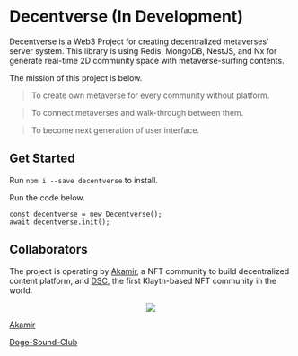 # Decentverse (In Development)

Decentverse is a Web3 Project for creating decentralized metaverses' server system.
This library is using Redis, MongoDB, NestJS, and Nx for generate real-time 2D community space with metaverse-surfing contents.

The mission of this project is below.

> To create own metaverse for every community without platform.

> To connect metaverses and walk-through between them.

> To become next generation of user interface.

## Get Started

Run `npm i --save decentverse` to install.

Run the code below.

```
const decentverse = new Decentverse();
await decentverse.init();
```

## Collaborators

The project is operating by [Akamir](https://akamir.com), a NFT community to build decentralized content platform, and [DSC](https://dogesound.club), the first Klaytn-based NFT community in the world.

<p style="text-align: center;"><img src="https://lh3.googleusercontent.com/36j7nOlkOhcY8r6vbBhpYIlDOhp7Tx1XT6ukcpPZ4-TsYz7_lzFS4ODDdZFMy5N9Z20z2eJpEdUuJw1e6kk16FlTg9D8VsKvb3GD=s0"></p>

[Akamir](https://discord.gg/sQs9uEKQed)

[Doge-Sound-Club](https://discord.gg/79CqdTdu8w)
